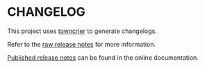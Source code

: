# CHANGELOG

This project uses [towncrier](https://towncrier.readthedocs.io/) to generate changelogs.

Refer to the [raw release notes](doc/source/changelog.rst) for more information.

[Published release notes](https://speos.docs.pyansys.com/version/stable/changelog.html) can be found in the online documentation.
